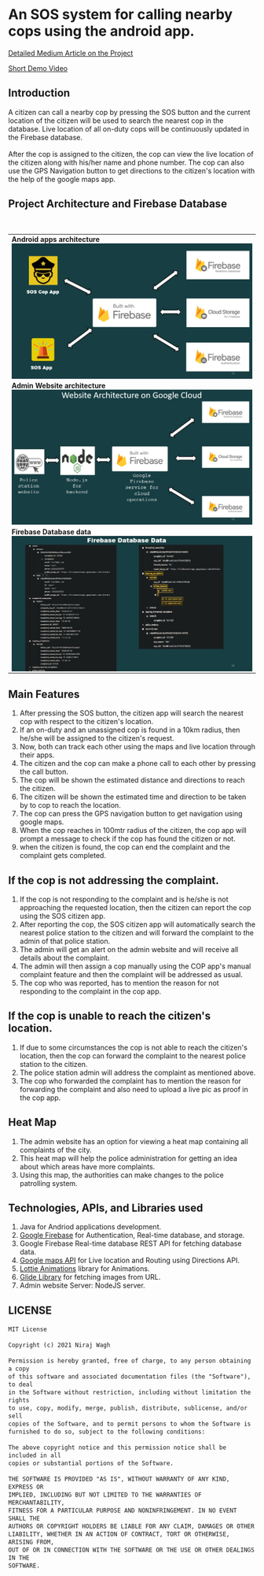 # An SOS system for calling nearby cops using the android app.
[Detailed Medium Article on the Project](https://google.com) <br>

[Short Demo Video](https://youtu.be/b6CsQJGP6uM) <br>

## Introduction
A citizen can call a nearby cop by pressing the SOS button and the current location of the citizen will be used to search the nearest cop in the database.
Live location of all on-duty cops will be continuously updated in the Firebase database.<br><br>
After the cop is assigned to the citizen, the cop can view the live location of the citizen along with his/her name and phone number. The cop can also use the GPS Navigation button to get directions to the citizen's location with the help of the google maps app.

## Project Architecture and Firebase Database
<br>
<table>

 <tr>
 
  <td>
 <b>Android apps architecture </b> 
    <img src="/app-arch.jpg" align="top">
    
    
  </td>
 </tr>
                                       
  <tr>
 
  <td>
 <b> Admin Website architecture   </b> 
    <img src="/website-arch.jpg" align="top">
                                  
  </td>
 </tr>
                                       
  <tr>
 
  <td>
 <b>Firebase Database data   </b>   
    <img src="/db-ss.jpg" align="top">
                                 
  </td>
 </tr>

</table>

## Main Features

1. After pressing the SOS button, the citizen app will search the nearest cop with respect to the citizen's location.
2. If an on-duty and an unassigned cop is found in a 10km radius, then he/she will be assigned to the citizen's request.
3. Now, both can track each other using the maps and live location through their apps.
4. The citizen and the cop can make a phone call to each other by pressing the call button.
5. The cop will be shown the estimated distance and directions to reach the citizen.
6. The citizen will be shown the estimated time and direction to be taken by to cop to reach the location.
7. The cop can press the GPS navigation button to get navigation using google maps.
8. When the cop reaches in 100mtr radius of the citizen, the cop app will prompt a message to check if the cop has found the citizen or not.
9. when the citizen is found, the cop can end the complaint and the complaint gets completed.

## If the cop is not addressing the complaint.

1. If the cop is not responding to the complaint and is he/she is not approaching the requested location, then the citizen can report the cop using the SOS citizen app.
2. After reporting the cop, the SOS citizen app will automatically search the nearest police station to the citizen and will forward the complaint to the admin of that police station.
3. The admin will get an alert on the admin website and will receive all details about the complaint.
4. The admin will then assign a cop manually using the COP app's manual complaint feature and then the complaint will be addressed as usual.
5. The cop who was reported, has to mention the reason for not responding to the complaint in the cop app.

## If the cop is unable to reach the citizen's location.

1. If due to some circumstances the cop is not able to reach the citizen's location, then the cop can forward the complaint to the nearest police station to the citizen.
2. The police station admin will address the complaint as mentioned above.
3. The cop who forwarded the complaint has to mention the reason for forwarding the complaint and also need to upload a live pic as proof in the cop app.

## Heat Map

1. The admin website has an option for viewing a heat map containing all complaints of the city.
2. This heat map will help the police administration for getting an idea about which areas have more complaints.
3. Using this map, the authorities can make changes to the police patrolling system.

## Technologies, APIs, and Libraries used

1. Java for Andriod applications development.
2. [Google Firebase](https://firebase.google.com/) for Authentication, Real-time database, and storage.
3. Google Firebase Real-time database REST API for fetching database data.
4. [Google maps API](https://developers.google.com/maps/documentation) for Live location and Routing using Directions API.
5. [Lottie Animations](https://lottiefiles.com/) library for Animations.
6. [Glide Library](https://github.com/bumptech/glide) for fetching images from URL.
7. Admin website Server: NodeJS server.

## LICENSE

    MIT License

    Copyright (c) 2021 Niraj Wagh

    Permission is hereby granted, free of charge, to any person obtaining a copy
    of this software and associated documentation files (the "Software"), to deal
    in the Software without restriction, including without limitation the rights
    to use, copy, modify, merge, publish, distribute, sublicense, and/or sell
    copies of the Software, and to permit persons to whom the Software is
    furnished to do so, subject to the following conditions:

    The above copyright notice and this permission notice shall be included in all
    copies or substantial portions of the Software.

    THE SOFTWARE IS PROVIDED "AS IS", WITHOUT WARRANTY OF ANY KIND, EXPRESS OR
    IMPLIED, INCLUDING BUT NOT LIMITED TO THE WARRANTIES OF MERCHANTABILITY,
    FITNESS FOR A PARTICULAR PURPOSE AND NONINFRINGEMENT. IN NO EVENT SHALL THE
    AUTHORS OR COPYRIGHT HOLDERS BE LIABLE FOR ANY CLAIM, DAMAGES OR OTHER
    LIABILITY, WHETHER IN AN ACTION OF CONTRACT, TORT OR OTHERWISE, ARISING FROM,
    OUT OF OR IN CONNECTION WITH THE SOFTWARE OR THE USE OR OTHER DEALINGS IN THE
    SOFTWARE.

